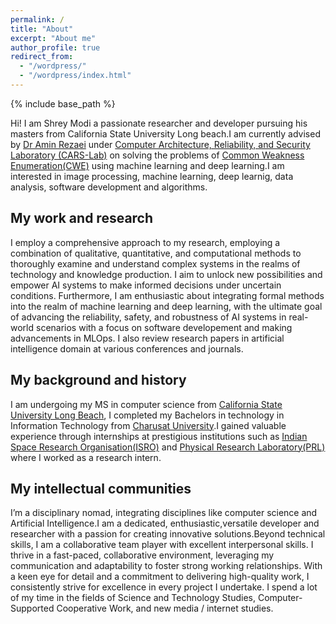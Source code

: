 ```yaml
---
permalink: /
title: "About"
excerpt: "About me"
author_profile: true
redirect_from: 
  - "/wordpress/"
  - "/wordpress/index.html"
---
```


{% include base_path %}

Hi! I am Shrey Modi a passionate researcher and developer pursuing his masters from California State University Long beach.I am currently advised by [Dr Amin Rezaei](http://aminrezaei.com/en/) under [Computer Architecture, Reliability, and Security Laboratory (CARS-Lab)](http://aminrezaei.com/en/cars-lab) on solving the problems of [Common Weakness Enumeration(CWE)](https://cwe.mitre.org/index.html) using machine learning and deep learning.I am interested in image processing, machine learning, deep learnig, data analysis, software development and algorithms.

## My work and research
I employ a comprehensive approach to my research, employing a combination of qualitative, quantitative, and computational methods to thoroughly examine and understand complex systems in the realms of technology and knowledge production.  I aim to unlock new possibilities and empower AI systems to make informed decisions under uncertain conditions. Furthermore, I am enthusiastic about integrating formal methods into the realm of machine learning and deep learning, with the ultimate goal of advancing the reliability, safety, and robustness of AI systems in real-world scenarios with a focus on software developement and making advancements in MLOps. I also review research papers in artificial intelligence domain at various conferences and journals.

## My background and history
I am undergoing my MS in computer science from [California State University Long Beach](https://www.csulb.edu/), I completed my Bachelors in technology in Information Technology from [Charusat University](https://www.charusat.ac.in/).I gained valuable experience through internships at prestigious institutions such as [Indian Space Research Organisation(ISRO)](https://www.isro.gov.in/) and [Physical Research Laboratory(PRL)](https://www.prl.res.in/prl-eng/) where I worked as a research intern.

## My intellectual communities
I’m a disciplinary nomad, integrating disciplines like computer science and Artificial Intelligence.I am a dedicated, enthusiastic,versatile developer and researcher  with a passion for creating innovative solutions.Beyond technical skills, I am a collaborative team player with excellent interpersonal skills. I thrive in a fast-paced, collaborative environment, leveraging my communication and adaptability to foster strong working relationships. With a keen eye for detail and a
commitment to delivering high-quality work, I consistently strive for excellence in every project I undertake. I spend a lot of my time in the fields of Science and Technology Studies, Computer-Supported Cooperative Work, and new media / internet studies.

